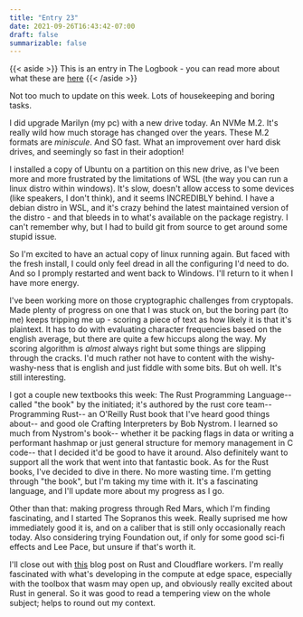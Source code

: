 ```yaml
---
title: "Entry 23"
date: 2021-09-26T16:43:42-07:00
draft: false
summarizable: false
---
```


{{< aside >}} This is an entry in The Logbook - you can read more about what these are [here](/posts/logbook) {{< /aside >}}

Not too much to update on this week. Lots of housekeeping and boring tasks.

I did upgrade Marilyn (my pc) with a new drive today. An NVMe M.2. It's really wild how much storage has changed over the years. These M.2 formats are _miniscule_. And SO fast. What an improvement over hard disk drives, and seemingly so fast in their adoption!

I installed a copy of Ubuntu on a partition on this new drive, as I've been more and more frustrated by the limitations of WSL (the way you can run a linux distro within windows). It's slow, doesn't allow access to some devices (like speakers, I don't think), and it seems INCREDIBLY behind. I have a debian distro in WSL, and it's crazy behind the latest maintained version of the distro - and that bleeds in to what's available on the package registry. I can't remember why, but I had to build
git from source to get around some stupid issue.

So I'm excited to have an actual copy of linux running again. But faced with the fresh install, I could only feel dread in all the configuring I'd need to do. And so I promply restarted and went back to Windows. I'll return to it when I have more energy.

I've been working more on those cryptographic challenges from cryptopals. Made plenty of progress on one that I was stuck on, but the boring part (to me) keeps tripping me up - scoring a piece of text as how likely it is that it's plaintext. It has to do with evaluating character frequencies based on the english average, but there are quite a few hiccups along the way. My scoring algorithm is _almost_ always right but some things are slipping through the cracks. I'd much rather not have to content with the wishy-washy-ness that is english and just fiddle with some bits. But oh well. It's still interesting.

I got a couple new textbooks this week: The Rust Programming Language-- called "the book" by the initiated; it's authored by the rust core team-- Programming Rust-- an O'Reilly Rust book that I've heard good things about-- and good ole Crafting Interpreters by Bob Nystrom. I learned so much from Nystrom's book-- whether it be packing flags in data or writing a performant hashmap or just general structure for memory management in C code-- that I decided it'd be good to have it around. Also definitely want to support all the work that went into that fantastic book. As for the Rust books, I've decided to dive in there. No more wasting time. I'm getting through "the book", but I'm taking my time with it. It's a fascinating language, and I'll update more about my progress as I go.

Other than that: making progress through Red Mars, which I'm finding fascinating, and I started The Sopranos this week. Really suprised me how immediately good it is, and on a caliber that is still only occasionally reach today. Also considering trying Foundation out, if only for some good sci-fi effects and Lee Pace, but unsure if that's worth it.

I'll close out with [this](https://nickb.dev/blog/reality-check-for-cloudflare-wasm-workers-and-rust) blog post on Rust and Cloudflare workers. I'm really fascinated with what's developing in the compute at edge space, especially with the toolbox that wasm may open up, and obviously really excited about Rust in general. So it was good to read a tempering view on the whole subject; helps to round out my context. 
